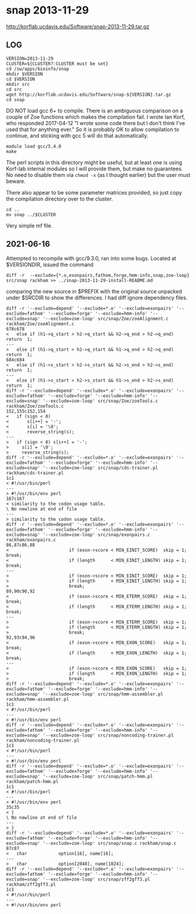 snap 2013-11-29
===============

<http://korflab.ucdavis.edu/Software/snap-2013-11-29.tar.gz>

LOG
---

    VERSION=2013-11-29
    CLUSTER=${CLUSTER?:CLUSTER must be set}
    cd /sw/apps/bioinfo/snap
    mkdir $VERSION
    cd $VERSION
    mkdir src
    cd src
    wget http://korflab.ucdavis.edu/Software/snap-${VERSION}.tar.gz
    cd snap

DO NOT load gcc 6+ to compile.  There is an ambiguous comparison on a couple of
Zoe functions which makes the compilation fail.  I wrote Ian Korf, who
responded 2017-04-12 "I wrote some code there but I don't think I've used that
for anything ever."  So it is probably OK to allow compilation to continue, and
sticking with gcc 5 will do that automatically.

    module load gcc/5.4.0
    make

The perl scripts in this directory might be useful, but at least one is using
Korf-lab internal modules so I will provide them, but make no guarantees.  No
need to disable them via `chmod -x` (as I thought earlier) but the user must
beware.

There also appear to be some parameter matrices provided, so just copy the
compilation directory over to the cluster.

    cd ..
    mv snap ../$CLUSTER

Very simple mf file.

## 2021-06-16

Attempted to recompile with gcc/9.3.0, ran into some bugs.  Located at
$VERSIONDIR, issued the command

    diff -r  --exclude={*.o,exonpairs,fathom,forge,hmm-info,snap,zoe-loop} src/snap rackham >> ../snap-2013-11-29-install-README.md

comparing the new source in $PREFIX with the original source unpacked under
$SRCDIR to show the differences. I had diff ignore dependency files.


    diff -r '--exclude=depend' '--exclude=*.o' '--exclude=exonpairs' '--exclude=fathom' '--exclude=forge' '--exclude=hmm-info' '--exclude=snap' '--exclude=zoe-loop' src/snap/Zoe/zoeAlignment.c rackham/Zoe/zoeAlignment.c
    678c678
    < 	else if (h1->q_start > h2->q_start && h2->q_end > h2->q_end) return  1;
    ---
    > 	else if (h1->q_start > h2->q_start && h1->q_end > h2->q_end) return  1;
    684c684
    < 	else if (h1->s_start > h2->s_start && h2->s_end > h2->s_end) return  1;
    ---
    > 	else if (h1->s_start > h2->s_start && h1->s_end > h2->s_end) return  1;
    diff -r '--exclude=depend' '--exclude=*.o' '--exclude=exonpairs' '--exclude=fathom' '--exclude=forge' '--exclude=hmm-info' '--exclude=snap' '--exclude=zoe-loop' src/snap/Zoe/zoeTools.c rackham/Zoe/zoeTools.c
    152,155c152,154
    < 	if (sign < 0)
    < 		s[i++] = '-';
    < 		s[i] = '\0';
    < 		reverse_string(s);
    ---
    > 	if (sign < 0) s[i++] = '-';
    >     s[i] = '\0';
    >     reverse_string(s);
    diff -r '--exclude=depend' '--exclude=*.o' '--exclude=exonpairs' '--exclude=fathom' '--exclude=forge' '--exclude=hmm-info' '--exclude=snap' '--exclude=zoe-loop' src/snap/cds-trainer.pl rackham/cds-trainer.pl
    1c1
    < #!/usr/bin/perl
    ---
    > #!/usr/bin/env perl
    167c167
    < similarity to the codon usage table.
    \ No newline at end of file
    ---
    > similarity to the codon usage table.
    diff -r '--exclude=depend' '--exclude=*.o' '--exclude=exonpairs' '--exclude=fathom' '--exclude=forge' '--exclude=hmm-info' '--exclude=snap' '--exclude=zoe-loop' src/snap/exonpairs.c rackham/exonpairs.c
    86,87c86,88
    < 						if (exon->score < MIN_EINIT_SCORE)  skip = 1; break;
    < 						if (length      < MIN_EINIT_LENGTH) skip = 1; break;
    ---
    > 						if (exon->score < MIN_EINIT_SCORE)  skip = 1;
    > 						if (length      < MIN_EINIT_LENGTH) skip = 1;
    > 						break;
    89,90c90,92
    < 						if (exon->score < MIN_ETERM_SCORE)  skip = 1; break;
    < 						if (length      < MIN_ETERM_LENGTH) skip = 1; break;
    ---
    > 						if (exon->score < MIN_ETERM_SCORE)  skip = 1;
    > 						if (length      < MIN_ETERM_LENGTH) skip = 1;
    > 						break;
    92,93c94,96
    < 						if (exon->score < MIN_EXON_SCORE)   skip = 1; break;
    < 						if (length      < MIN_EXON_LENGTH)  skip = 1; break;
    ---
    > 						if (exon->score < MIN_EXON_SCORE)   skip = 1;
    > 						if (length      < MIN_EXON_LENGTH)  skip = 1;
    > 						break;
    diff -r '--exclude=depend' '--exclude=*.o' '--exclude=exonpairs' '--exclude=fathom' '--exclude=forge' '--exclude=hmm-info' '--exclude=snap' '--exclude=zoe-loop' src/snap/hmm-assembler.pl rackham/hmm-assembler.pl
    1c1
    < #!/usr/bin/perl
    ---
    > #!/usr/bin/env perl
    diff -r '--exclude=depend' '--exclude=*.o' '--exclude=exonpairs' '--exclude=fathom' '--exclude=forge' '--exclude=hmm-info' '--exclude=snap' '--exclude=zoe-loop' src/snap/noncoding-trainer.pl rackham/noncoding-trainer.pl
    1c1
    < #!/usr/bin/perl
    ---
    > #!/usr/bin/env perl
    diff -r '--exclude=depend' '--exclude=*.o' '--exclude=exonpairs' '--exclude=fathom' '--exclude=forge' '--exclude=hmm-info' '--exclude=snap' '--exclude=zoe-loop' src/snap/patch-hmm.pl rackham/patch-hmm.pl
    1c1
    < #!/usr/bin/perl
    ---
    > #!/usr/bin/env perl
    35c35
    < }
    \ No newline at end of file
    ---
    > }
    diff -r '--exclude=depend' '--exclude=*.o' '--exclude=exonpairs' '--exclude=fathom' '--exclude=forge' '--exclude=hmm-info' '--exclude=snap' '--exclude=zoe-loop' src/snap/snap.c rackham/snap.c
    87c87
    < 	char            option[16], name[16];
    ---
    > 	char            option[2048], name[1024];
    diff -r '--exclude=depend' '--exclude=*.o' '--exclude=exonpairs' '--exclude=fathom' '--exclude=forge' '--exclude=hmm-info' '--exclude=snap' '--exclude=zoe-loop' src/snap/zff2gff3.pl rackham/zff2gff3.pl
    1c1
    < #!/usr/bin/perl
    ---
    > #!/usr/bin/env perl
